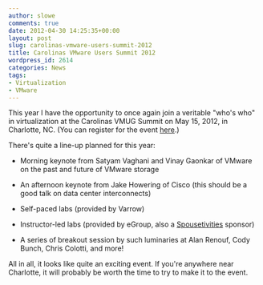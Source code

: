 ```yaml
---
author: slowe
comments: true
date: 2012-04-30 14:25:35+00:00
layout: post
slug: carolinas-vmware-users-summit-2012
title: Carolinas VMware Users Summit 2012
wordpress_id: 2614
categories: News
tags:
- Virtualization
- VMware
---
```


This year I have the opportunity to once again join a veritable "who's who" in virtualization at the Carolinas VMUG Summit on May 15, 2012, in Charlotte, NC. (You can register for the event [here](http://www.vmug.com/e/in/eid=330).)

There's quite a line-up planned for this year:

* Morning keynote from Satyam Vaghani and Vinay Gaonkar of VMware on the past and future of VMware storage

* An afternoon keynote from Jake Howering of Cisco (this should be a good talk on data center interconnects)

* Self-paced labs (provided by Varrow)

* Instructor-led labs (provided by eGroup, also a [Spousetivities](http://spousetivities.com/) sponsor)

* A series of breakout session by such luminaries at Alan Renouf, Cody Bunch, Chris Colotti, and more!

All in all, it looks like quite an exciting event. If you're anywhere near Charlotte, it will probably be worth the time to try to make it to the event.
